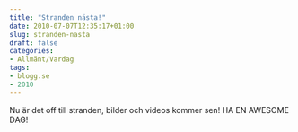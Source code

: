 ```yaml
---
title: "Stranden nästa!"
date: 2010-07-07T12:35:17+01:00
slug: stranden-nasta
draft: false
categories:
- Allmänt/Vardag
tags:
- blogg.se
- 2010
---
```

Nu är det off till stranden, bilder och videos kommer sen! HA EN AWESOME DAG!